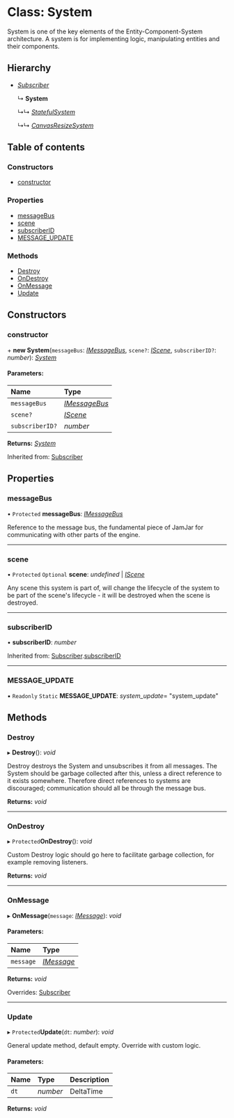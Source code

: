 # Class: System

System is one of the key elements of the Entity-Component-System architecture.
A system is for implementing logic, manipulating entities and their components.

## Hierarchy

* [*Subscriber*](subscriber.md)

  ↳ **System**

  ↳↳ [*StatefulSystem*](statefulsystem.md)

  ↳↳ [*CanvasResizeSystem*](canvasresizesystem.md)

## Table of contents

### Constructors

- [constructor](system.md#constructor)

### Properties

- [messageBus](system.md#messagebus)
- [scene](system.md#scene)
- [subscriberID](system.md#subscriberid)
- [MESSAGE\_UPDATE](system.md#message_update)

### Methods

- [Destroy](system.md#destroy)
- [OnDestroy](system.md#ondestroy)
- [OnMessage](system.md#onmessage)
- [Update](system.md#update)

## Constructors

### constructor

\+ **new System**(`messageBus`: [*IMessageBus*](../interfaces/imessagebus.md), `scene?`: [*IScene*](../interfaces/iscene.md), `subscriberID?`: *number*): [*System*](system.md)

#### Parameters:

Name | Type |
:------ | :------ |
`messageBus` | [*IMessageBus*](../interfaces/imessagebus.md) |
`scene?` | [*IScene*](../interfaces/iscene.md) |
`subscriberID?` | *number* |

**Returns:** [*System*](system.md)

Inherited from: [Subscriber](subscriber.md)

## Properties

### messageBus

• `Protected` **messageBus**: [*IMessageBus*](../interfaces/imessagebus.md)

Reference to the message bus, the fundamental piece of JamJar
for communicating with other parts of the engine.

___

### scene

• `Protected` `Optional` **scene**: *undefined* \| [*IScene*](../interfaces/iscene.md)

Any scene this system is part of, will change the lifecycle of the
system to be part of the scene's lifecycle - it will be destroyed
when the scene is destroyed.

___

### subscriberID

• **subscriberID**: *number*

Inherited from: [Subscriber](subscriber.md).[subscriberID](subscriber.md#subscriberid)

___

### MESSAGE\_UPDATE

▪ `Readonly` `Static` **MESSAGE\_UPDATE**: *system_update*= "system\_update"

## Methods

### Destroy

▸ **Destroy**(): *void*

Destroy destroys the System and unsubscribes it from all messages.
The System should be garbage collected after this, unless a direct
reference to it exists somewhere. Therefore direct references to
systems are discouraged; communication should all be through the
message bus.

**Returns:** *void*

___

### OnDestroy

▸ `Protected`**OnDestroy**(): *void*

Custom Destroy logic should go here to facilitate garbage collection, for example
removing listeners.

**Returns:** *void*

___

### OnMessage

▸ **OnMessage**(`message`: [*IMessage*](../interfaces/imessage.md)): *void*

#### Parameters:

Name | Type |
:------ | :------ |
`message` | [*IMessage*](../interfaces/imessage.md) |

**Returns:** *void*

Overrides: [Subscriber](subscriber.md)

___

### Update

▸ `Protected`**Update**(`dt`: *number*): *void*

General update method, default empty. Override with custom logic.

#### Parameters:

Name | Type | Description |
:------ | :------ | :------ |
`dt` | *number* | DeltaTime    |

**Returns:** *void*
